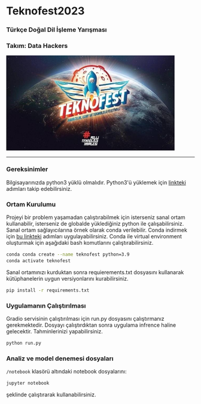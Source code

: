 # Teknofest2023
### Türkçe Doğal Dil İşleme Yarışması

### Takım: Data Hackers

<img src="src/data/img.jpg" width='450'>

---
### Gereksinimler
Bilgisayarınızda python3 yüklü olmalıdır. Python3'ü yüklemek için [linkteki](https://www.python.org/downloads/) adımları takip edebilirsiniz.

### Ortam Kurulumu
Projeyi bir problem yaşamadan çalıştırabilmek için isterseniz sanal ortam kullanabilir, isterseniz de globalde yüklediğiniz python ile çalışabilirsiniz.
Sanal ortam sağlayıcılarına örnek olarak conda verilebilir. Conda indirmek için [bu linkteki](https://docs.conda.io/projects/conda/en/latest/user-guide/install/) adımları uygulayabilirsiniz. 
Conda ile virtual environment oluşturmak için aşağıdaki bash komutlarını çalıştırabilirsiniz.
```bash
conda conda create --name teknofest python=3.9
conda activate teknofest
```

Sanal ortamınızı kurduktan sonra requierements.txt dosyasını kullanarak kütüphanelerin uygun versiyonlarını kurabilirsiniz.
```bash
pip install -r requirements.txt
```
### Uygulamanın Çalıştırılması
Gradio servisinin çalıştırılması için run.py dosyasını çalıştırmanız gerekmektedir. Dosyayı çalıştırdıktan sonra uygulama infrence haline gelecektir. Tahminlerinizi yapabilirsiniz.
```bash
python run.py
```

### Analiz ve model denemesi dosyaları
`/notebook` klasörü altındaki notebook dosyalarını:
```bash
jupyter notebook
```
şeklinde çalıştırarak kullanabilirsiniz.
